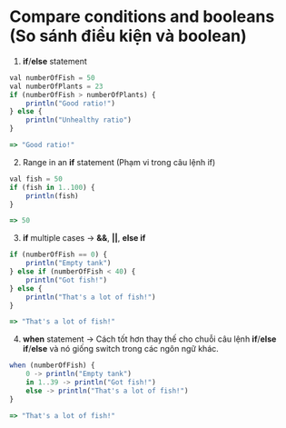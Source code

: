 # Compare conditions and booleans (So sánh điều kiện và boolean)

1. **if**/**else** statement

```js
val numberOfFish = 50
val numberOfPlants = 23
if (numberOfFish > numberOfPlants) {
    println("Good ratio!") 
} else {
    println("Unhealthy ratio")
}

=> "Good ratio!"
```

2. Range in an **if** statement (Phạm vi trong câu lệnh if)

```js
val fish = 50
if (fish in 1..100) {
    println(fish)
}

=> 50
```

3. **if** multiple cases -> **&&**, **||**, **else if**

```js
if (numberOfFish == 0) {
    println("Empty tank")
} else if (numberOfFish < 40) {
    println("Got fish!")
} else {
    println("That's a lot of fish!")
}

=> "That's a lot of fish!"
```

4. **when** statement -> Cách tốt hơn thay thế cho chuỗi câu lệnh **if**/**else if**/**else** và nó giống switch trong các ngôn ngữ khác.

```js
when (numberOfFish) {
    0 -> println("Empty tank")
    in 1..39 -> println("Got fish!")
    else -> println("That's a lot of fish!")
}

=> "That's a lot of fish!"
```



